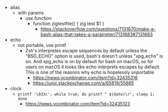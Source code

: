 - alias
  - with params
    - use function
      - function zigtestfile() { zig test $1 }
        - https://stackoverflow.com/questions/7131670/make-a-bash-alias-that-takes-a-parameter/7131683#7131683
- echo
  - not portable, use printf
    - Zsh's interpretes escape sequences by default unless the "BSD_ECHO" option is used, bash's doesn't unless "xpg_echo" is on. And xpg_echo is on by default for bash on macOS, so for users on macOS it looks like echo interprets escapes by default. This is one of the reasons why echo is hopelessly unportable
      - https://news.ycombinator.com/item?id=32435316
      - https://unix.stackexchange.com/a/65819/55665
- clock
  - `printf '\033c'; while true; do printf " $(date)\r"; sleep 1; done`
    - https://news.ycombinator.com/item?id=32435123
